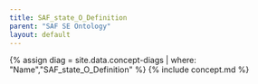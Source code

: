 ```yaml
---
title: SAF_state_O_Definition
parent: "SAF SE Ontology"
layout: default
---
```

{% assign diag = site.data.concept-diags | where: "Name","SAF_state_O_Definition" %}
{% include concept.md %}
